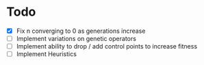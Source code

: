 # Todo

- [x] Fix n converging to 0 as generations increase
- [ ] Implement variations on genetic operators
- [ ] Implement ability to drop / add control points to increase fitness
- [ ] Implement Heuristics 
